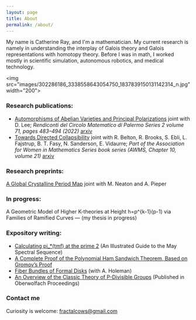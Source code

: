 ```yaml
---
layout: page
title: About
permalink: /about/
---
```


My name is Catherine Ray, and I'm a mathematician. My current research is namely in understanding the interplay of Galois theory and Galois representations with homotopy theory. Before I was in math, I worked mostly in scientific simulation, autonomous robotics, and medical technology.

<img src="images/302286186_3338558643054750_1837839150131142314_n.jpg" width="200"\>

### Research publications:

- [Automorphisms of Abelian Varieties and Principal Polarizations](https://link.springer.com/article/10.1007/s12215-020-00590-7) joint with D. Lee; _Rendiconti del Circolo Matematico di Palermo Series 2 volume 71, pages 483–494 (2022)_ [arxiv](https://arxiv.org/abs/1811.07007)  
- [Towards Directed Collapsibility](https://link.springer.com/chapter/10.1007/978-3-030-42687-3_17) joint with R. Belton, R. Brooks, S. Ebli, L. Fajstrup, B. T. Fasy, N. Sanderson, E. Vidaurre; _Part of the Association for Women in Mathematics Series book series (AWMS, Chapter 10, volume 21)_ [arxiv](https://arxiv.org/abs/1902.01039) 

### Research preprints:

[A Global Crystalline Period Map](https://arxiv.org/abs/1911.08615) joint with M. Neaton and A. Pieper

### In progress:

A Geometric Model of Higher K-theories at Height h=p^{k-1}(p-1) via Families of Ramified Curves — (my thesis in progress)

### Expository writing:

- [Calculating pi_*(tmf) at the prime 2](https://people.math.rochester.edu/faculty/doug/otherpapers/ray-a1-2.pdf) (An Illustrated Guide to the May Spectral Sequence)
- [A Complete Proof of the Polynomial Ham Sandwich Theorem, Based on Gromov’s Proof](/pdfs/gromovprooffill.pdf)
- [Fiber Bundles of Formal Disks](/pdfs/formalgroup-1.pdf) (with A. Holeman)
- [An Overview of the Classic Theory of P-Divisible Groups](/pdfs/officialober-1.pdf) (Published in Oberwolfach Proceedings)

### Contact me

Curiosity is welcome: fractalcows@gmail.com
